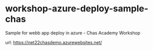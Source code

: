 # workshop-azure-deploy-sample-chas
Sample for webb app deploy in azure - Chas Academy Workshop

url: https://net22chasdemo.azurewebsites.net/
